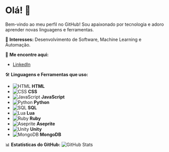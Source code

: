 # Olá! 👋
Bem-vindo ao meu perfil no GitHub! Sou apaixonado por tecnologia e adoro aprender novas linguagens e ferramentas.

🌟 **Interesses:** Desenvolvimento de Software, Machine Learning e Automação.

🔗 **Me encontre aqui:**
- [LinkedIn]([https://linkedin.com/in/seu-perfil](https://www.linkedin.com/in/gabriel-bazilio-726976246/))

🛠️ **Linguagens e Ferramentas que uso:**
- ![HTML](https://img.icons8.com/color/24/000000/html-5.png) **HTML**
- ![CSS](https://img.icons8.com/color/24/000000/css3.png) **CSS**
- ![JavaScript](https://img.icons8.com/color/24/000000/javascript--v1.png) **JavaScript**
- ![Python](https://img.icons8.com/color/24/000000/python--v1.png) **Python**
- ![SQL](https://img.icons8.com/external-outline-juicy-fish/24/000000/external-sql-coding-and-development-outline-outline-juicy-fish.png) **SQL**
- ![Lua](https://img.icons8.com/ios-filled/24/000000/lua.png) **Lua**
- ![Ruby](https://img.icons8.com/color/24/000000/ruby-programming-language.png) **Ruby**
- ![Aseprite](https://github.com/aseprite/aseprite/blob/main/data/icons/aseprite-logo.png?raw=true) **Aseprite**
- ![Unity](https://img.icons8.com/ios-filled/24/000000/unity.png) **Unity**
- ![MongoDB](https://img.icons8.com/color/24/000000/mongodb.png) **MongoDB**

📊 **Estatísticas do GitHub:**
![GitHub Stats](https://github-readme-stats.vercel.app/api?username=Bazilisco&show_icons=true&theme=radical)
